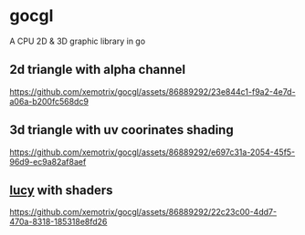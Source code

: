 # gocgl
A CPU 2D &amp; 3D graphic library in go


## 2d triangle with alpha channel
https://github.com/xemotrix/gocgl/assets/86889292/23e844c1-f9a2-4e7d-a06a-b200fc568dc9

## 3d triangle with uv coorinates shading
https://github.com/xemotrix/gocgl/assets/86889292/e697c31a-2054-45f5-96d9-ec9a82af8aef

## [lucy](https://github.com/alecjacobson/common-3d-test-models/tree/master) with shaders
https://github.com/xemotrix/gocgl/assets/86889292/22c23c00-4dd7-470a-8318-185318e8fd26

